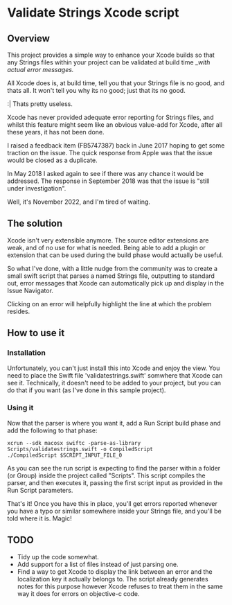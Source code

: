 #  Validate Strings Xcode script
## Overview
This project provides a simple way to enhance your Xcode builds so that any Strings files within your project can be validated at build time __with actual error messages._

All Xcode does is, at build time, tell you that your Strings file is no good, and thats all.  It won't tell you why its no good; just that its no good.

:| Thats pretty useless.

Xcode has never provided adequate error reporting for Strings files, and whilst this feature might seem like an obvious value-add for Xcode, after all these years, it has not been done.

I raised a feedback item (FB5747387) back in June 2017 hoping to get some traction on the issue.  The quick response from Apple was that the issue would be closed as a duplicate.

In May 2018 I asked again to see if there was any chance it would be addressed.  The response in September 2018 was that the issue is "still under investigation".

Well, it's November 2022, and I'm tired of waiting.
## The solution
Xcode isn't very extensible anymore.  The source editor extensions are weak, and of no use for what is needed.  Being able to add a plugin or extension that can be used during the build phase would actually be useful.

So what I've done, with a little nudge from the community was to create a small swift script that parses a named Strings file, outputting to standard out, error messages that Xcode can automatically pick up and display in the Issue Navigator.

Clicking on an error will helpfully highlight the line at which the problem resides.
## How to use it
### Installation
Unfortunately, you can't just install this into Xcode and enjoy the view.  You need to place the Swift file 'validatestrings.swift' somwhere that Xcode can see it.  Technically, it doesn't need to be added to your project, but you can do that if you want (as I've done in this sample project).
### Using it
Now that the parser is where you want it, add a Run Script build phase and add the following to that phase:

    xcrun --sdk macosx swiftc -parse-as-library Scripts/validatestrings.swift -o CompiledScript
    ./CompiledScript $SCRIPT_INPUT_FILE_0

As you can see the run script is expecting to find the parser within a folder (or Group) inside the project called "Scripts".  This script compiles the parser, and then executes it, passing the first script input as provided in the Run Script parameters.

That's it!  Once you have this in place, you'll get errors reported whenever you have a typo or similar somewhere inside your Strings file, and you'll be told where it is.  Magic!
## TODO
* Tidy up the code somewhat.
* Add support for a list of files instead of just parsing one.
* Find a way to get Xcode to display the link between an error and the localization key it actually belongs to.  The script already generates notes for this purpose however Xcode refuses to treat them in the same way it does for errors on objective-c code.
